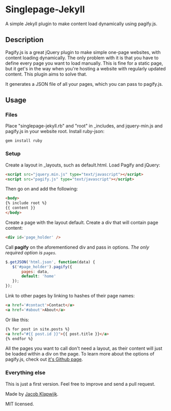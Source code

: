 # Singlepage-Jekyll

A simple Jekyll plugin to make content load dynamically using pagify.js.

## Description

Pagify.js is a great jQuery plugin to make simple one-page websites, with content loading dynamically. The only problem with it is that you have to define every page you want to load manually. This is fine for a static page, but it get's in the way when you're hosting a website with regularly updated content. This plugin aims to solve that. 

It generates a JSON file of all your pages, which you can pass to pagify.js.

## Usage

### Files

Place "singlepage-jekyll.rb" and "root" in _includes, and jquery-min.js and pagify.js in your website root. Install ruby-json:

```
gem install ruby
```

### Setup

Create a layout in _layouts, such as default.html. Load Pagify and jQuery:

``` html
<script src="jquery.min.js" type="text/javascript"></script>
<script src="pagify.js" type="text/javascript"></script>
```

Then go on and add the following:

```html
<body>
{% include root %}
{{ content }}
</body>
```

Create a page with the layout default. Create a div that will contain page content:

``` html
<div id='page_holder' />
```

Call __pagify__ on the aforementioned div and pass in options. _The only required option is `pages`._

``` js
$.getJSON('html.json', function(data) {
   $('#page_holder').pagify({ 
       pages: data, 
       default: 'home'
   }); 
});
```

Link to other pages by linking to hashes of their page names:

``` html
<a href='#contact'>Contact</a>
<a href='#about'>About</a>
```
Or like this:

```html
{% for post in site.posts %}
<a href="#{{ post.id }}">{{ post.title }}</a>
{% endfor %}
```

All the pages you want to call don't need a layout, as their content will just be loaded within a div on the page. To learn more about the options of pagify.js, check out [it's Github page](http://github.com/cmPolis/Pagify).

### Everything else

This is just a first version. Feel free to improve and send a pull request.

Made by [Jacob Klapwijk](http://jcbk.me).

MIT licensed.